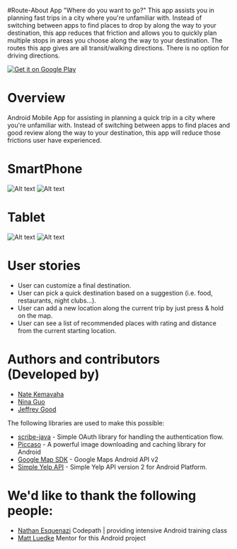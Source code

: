 #Route-About App
"Where do you want to go?"
This app assists you in planning fast trips in a city where you're unfamiliar with. 
Instead of switching between apps to find places to drop by along the way to your destination, 
this app reduces that friction and allows you to quickly plan multiple stops in areas you choose along the way to your destination.
The routes this app gives are all transit/walking directions. There is no option for driving directions.


<a href="https://play.google.com/store/apps/details?id=com.codepath.travelplanner">
  <img alt="Get it on Google Play"
       src="https://developer.android.com/images/brand/en_generic_rgb_wo_60.png" />
</a>

# Overview
Android Mobile App for assisting in planning a quick trip in a city where you're unfamiliar with.
Instead of switching between apps to find places and good review along the way to your destination,
this app will reduce those frictions user have experienced.

# SmartPhone
![Alt text](screenshot03.png  "Main App Screenshot") ![Alt text](screenshot04.png "Main App Screenshot")


# Tablet 
![Alt text](screenshot01.png  "Main App Screenshot") ![Alt text](screenshot02.png "Main App Screenshot")


# User stories
- User can customize a final destination.
- User can pick a quick destination based on a suggestion (i.e. food, restaurants, night clubs...).
- User can add a new location along the current trip by just press & hold on the map.
- User can see a list of recommended places with rating and distance from the current starting location.

# Authors and contributors (Developed by)
- [Nate Kemavaha](https://github.com/boyserk84) 
- [Nina Guo](https://github.com/nguo) 
- [Jeffrey Good](https://github.com/jdgood)


The following libraries are used to make this possible:
* [scribe-java](https://github.com/fernandezpablo85/scribe-java) - Simple OAuth library for handling the authentication flow.
* [Piccaso](https://github.com/square/picasso) - A powerful image downloading and caching library for Android
* [Google Map SDK](https://developers.google.com/maps/documentation/android/) - Google Maps Android API v2
* [Simple Yelp API](https://github.com/boyserk84/AndroidMobile_YelpApi_v2) - Simple Yelp API version 2 for Android Platform.


# We'd like to thank the following people:
- [Nathan Esquenazi](https://github.com/nesquena) Codepath | providing intensive Android training class
- [Matt Luedke](https://github.com/mluedke2) Mentor for this Android project
